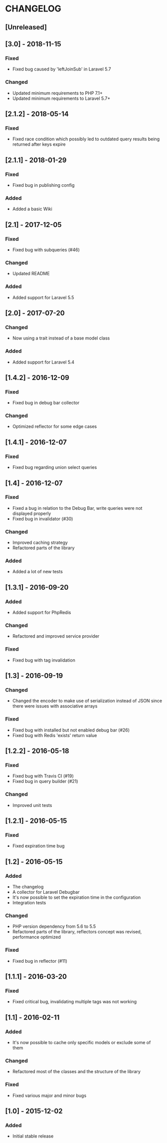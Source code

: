 # CHANGELOG

## [Unreleased]

## [3.0] - 2018-11-15
### Fixed
- Fixed bug caused by 'leftJoinSub' in Laravel 5.7

### Changed
- Updated minimum requirements to PHP 7.1+
- Updated minimum requirements to Laravel 5.7+

## [2.1.2] - 2018-05-14
### Fixed
- Fixed race condition which possibly led to outdated query results being returned after keys expire

## [2.1.1] - 2018-01-29
### Fixed
- Fixed bug in publishing config

### Added
- Added a basic Wiki

## [2.1] - 2017-12-05
### Fixed
- Fixed bug with subqueries (#46)

### Changed
- Updated README

### Added
- Added support for Laravel 5.5

## [2.0] - 2017-07-20
### Changed
- Now using a trait instead of a base model class

### Added
- Added support for Laravel 5.4

## [1.4.2] - 2016-12-09
### Fixed
- Fixed bug in debug bar collector

### Changed
- Optimized reflector for some edge cases

## [1.4.1] - 2016-12-07
### Fixed
- Fixed bug regarding union select queries

## [1.4] - 2016-12-07
### Fixed
- Fixed a bug in relation to the Debug Bar, write queries were not displayed properly
- Fixed bug in invalidator (#30)

### Changed
- Improved caching strategy
- Refactored parts of the library

### Added
- Added a lot of new tests

## [1.3.1] - 2016-09-20
### Added
- Added support for PhpRedis

### Changed
- Refactored and improved service provider

### Fixed
- Fixed bug with tag invalidation

## [1.3] - 2016-09-19
### Changed
- Changed the encoder to make use of serialization instead of JSON since there were issues with associative arrays

### Fixed
- Fixed bug with installed but not enabled debug bar (#26)
- Fixed bug with Redis 'exists' return value

## [1.2.2] - 2016-05-18
### Fixed
- Fixed bug with Travis CI (#19)
- Fixed bug in query builder (#21)

### Changed
- Improved unit tests

## [1.2.1] - 2016-05-15
### Fixed
- Fixed expiration time bug

## [1.2] - 2016-05-15
### Added
- The changelog
- A collector for Laravel Debugbar 
- It's now possible to set the expiration time in the configuration
- Integration tests

### Changed
- PHP version dependency from 5.6 to 5.5
- Refactored parts of the library, reflectors concept was revised, performance optimized

### Fixed
- Fixed bug in reflector (#11)

## [1.1.1] - 2016-03-20
### Fixed
- Fixed critical bug, invalidating multiple tags was not working

## [1.1] - 2016-02-11
### Added
- It's now possible to cache only specific models or exclude some of them

### Changed
- Refactored most of the classes and the structure of the library

### Fixed
- Fixed various major and minor bugs

## [1.0] - 2015-12-02
### Added
- Initial stable release

